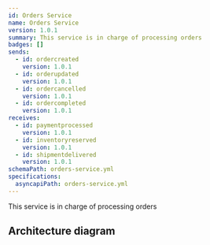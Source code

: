 ```yaml
---
id: Orders Service
name: Orders Service
version: 1.0.1
summary: This service is in charge of processing orders
badges: []
sends:
  - id: ordercreated
    version: 1.0.1
  - id: orderupdated
    version: 1.0.1
  - id: ordercancelled
    version: 1.0.1
  - id: ordercompleted
    version: 1.0.1
receives:
  - id: paymentprocessed
    version: 1.0.1
  - id: inventoryreserved
    version: 1.0.1
  - id: shipmentdelivered
    version: 1.0.1
schemaPath: orders-service.yml
specifications:
  asyncapiPath: orders-service.yml
---
```

This service is in charge of processing orders  

## Architecture diagram
<NodeGraph />
